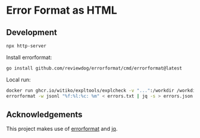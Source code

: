 # Error Format as HTML

## Development

```bash
npx http-server
```

Install errorformat:

```bash
go install github.com/reviewdog/errorformat/cmd/errorformat@latest
```

Local run:

```bash
docker run ghcr.io/witiko/expltools/explcheck -v "...":/workdir /workdir/expltools/explcheck/testfiles/e102.tex > errors.txt
errorformat -w jsonl "%f:%l:%c: %m" < errors.txt | jq -s > errors.json
```

## Acknowledgements

This project makes use of [errorformat](https://github.com/reviewdog/errorformat) and [jq](https://jqlang.github.io/jq/).
